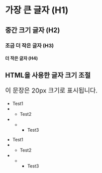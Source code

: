 
# 가장 큰 글자 (H1)

## 중간 크기 글자 (H2)

### 조금 더 작은 글자 (H3)

#### 더 작은 글자 (H4)

<h2>HTML을 사용한 글자 크기 조절</h2>

<p style="font-size:20px;">이 문장은 20px 크기로 표시됩니다.</p>


+ Test1
+ + Test2
+ + + Test3


* Test1
* * Test2
* * * Test3
